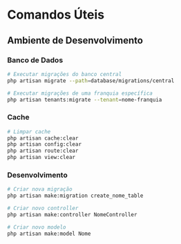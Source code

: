 # Comandos Úteis

## Ambiente de Desenvolvimento

### Banco de Dados
```bash
# Executar migrações do banco central
php artisan migrate --path=database/migrations/central

# Executar migrações de uma franquia específica
php artisan tenants:migrate --tenant=nome-franquia
```

### Cache
```bash
# Limpar cache
php artisan cache:clear
php artisan config:clear
php artisan route:clear
php artisan view:clear
```

### Desenvolvimento
```bash
# Criar nova migração
php artisan make:migration create_nome_table

# Criar novo controller
php artisan make:controller NomeController

# Criar novo modelo
php artisan make:model Nome
```